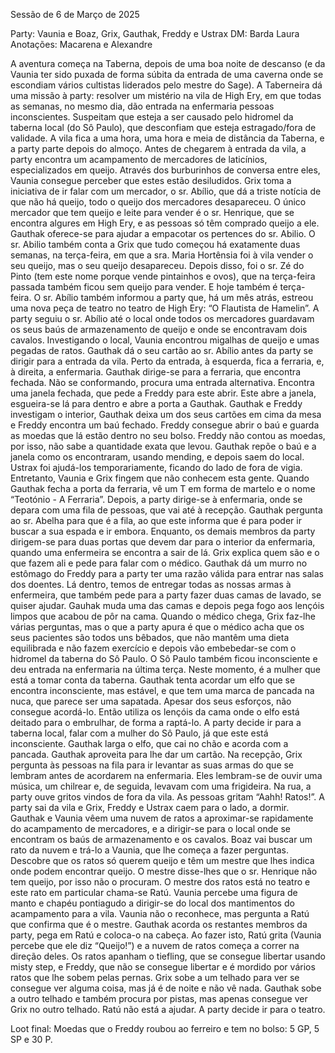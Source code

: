 Sessão de 6 de Março de 2025

Party: Vaunia e Boaz, Grix, Gauthak, Freddy e Ustrax
DM: Barda Laura
Anotações: Macarena e Alexandre

A aventura começa na Taberna, depois de uma boa noite de descanso (e da Vaunia ter sido puxada de forma súbita da entrada de uma caverna onde se escondiam vários cultistas liderados pelo mestre do Sage). A Taberneira dá uma missão à party: resolver um mistério na vila de High Ery, em que todas as semanas, no mesmo dia, dão entrada na enfermaria pessoas inconscientes. Suspeitam que esteja a ser causado pelo hidromel da taberna local (do Sô Paulo), que desconfiam que esteja estragado/fora de validade.
A vila fica a uma hora, uma hora e meia de distância da Taberna, e a party parte depois do almoço.
Antes de chegarem à entrada da vila, a party encontra um acampamento de mercadores de laticínios, especializados em queijo. Através dos burburinhos de conversa entre eles, Vaunia consegue perceber que estes estão desiludidos.
Grix toma a iniciativa de ir falar com um mercador, o sr. Abílio, que dá a triste notícia de que não há queijo, todo o queijo dos mercadores desapareceu. O único mercador que tem queijo e leite para vender é o sr. Henrique, que se encontra algures em High Ery, e as pessoas só têm comprado queijo a ele.
Gauthak oferece-se para ajudar a empacotar os pertences do sr. Abilio.
O sr. Abilio também conta a Grix que tudo começou há exatamente duas semanas, na terça-feira, em que a sra. Maria Hortênsia foi à vila vender o seu queijo, mas o seu queijo desapareceu. 
Depois disso, foi o sr. Zé do Pinto (tem este nome porque vende pintainhos e ovos), que na terça-feira passada também ficou sem queijo para vender.
E hoje também é terça-feira.
O sr. Abílio também informou a party que, há um mês atrás, estreou uma nova peça de teatro no teatro de High Ery: “O Flautista de Hamelin”.
A party seguiu o sr. Abílio até o local onde todos os mercadores guardavam os seus baús de armazenamento de queijo e onde se encontravam dois cavalos. Investigando o local, Vaunia encontrou migalhas de queijo e umas pegadas de ratos. Gauthak dá o seu cartão ao sr. Abílio antes da party se dirigir para a entrada da vila.
Perto da entrada, à esquerda, fica a ferraria, e, à direita, a enfermaria. Gauthak dirige-se para a ferraria, que encontra fechada. Não se conformando, procura uma entrada alternativa. Encontra uma janela fechada, que pede a Freddy para este abrir. Este abre a janela, esgueira-se lá para dentro e abre a porta a Gauthak. Gauthak e Freddy investigam o interior, Gauthak deixa um dos seus cartões em cima da mesa e Freddy encontra um baú fechado. Freddy consegue abrir o baú e guarda as moedas que lá estão dentro no seu bolso. Freddy não contou as moedas, por isso, não sabe a quantidade exata que levou. Gauthak repõe o baú e a janela como os encontraram, usando mending, e depois saem do local.
Ustrax foi ajudá-los temporariamente, ficando do lado de fora de vigia. Entretanto, Vaunia e Grix fingem que não conhecem esta gente.
Quando Gauthak fecha a porta da ferraria, vê um T em forma de martelo e o nome “Teotónio - A Ferraria”.
Depois, a party dirige-se à enfermaria, onde se depara com uma fila de pessoas, que vai até à recepção. Gauthak pergunta ao sr. Abelha para que é a fila, ao que este informa que é para poder ir buscar a sua espada e ir embora.
Enquanto, os demais membros da party dirigem-se para duas portas que devem dar para o interior da enfermaria, quando uma enfermeira se encontra a sair de lá. Grix explica quem são e o que fazem ali e pede para falar com o médico. Gauthak dá um murro no estômago do Freddy para a party ter uma razão válida para entrar nas salas dos doentes.
Lá dentro, temos de entregar todas as nossas armas à enfermeira, que também pede para a party fazer duas camas de lavado, se quiser ajudar. Gauhak muda uma das camas e depois pega fogo aos lençóis limpos que acabou de pôr na cama.
Quando o médico chega, Grix faz-lhe várias perguntas, mas o que a party apura é que o médico acha que os seus pacientes são todos uns bêbados, que não mantêm uma dieta equilibrada e não fazem exercício e depois vão embebedar-se com o hidromel da taberna do Sô Paulo.
O Sô Paulo também ficou inconsciente e deu entrada na enfermaria na última terça. Neste momento, é a mulher que está a tomar conta da taberna. 
Gauthak tenta acordar um elfo que se encontra inconsciente, mas estável, e que tem uma marca de pancada na nuca, que parece ser uma sapatada. Apesar dos seus esforços, não consegue acordá-lo. Então utiliza os lençóis da cama onde o elfo está deitado para o embrulhar, de forma a raptá-lo.
 A party decide ir para a taberna local, falar com a mulher do Sô Paulo, já que este está inconsciente. Gauthak larga o elfo, que cai no chão e acorda com a pancada. Gauthak aproveita para lhe dar um cartão.
Na recepção, Grix pergunta às pessoas na fila para ir levantar as suas armas do que se lembram antes de acordarem na enfermaria. Eles lembram-se de ouvir uma música, um chilrear e, de seguida, levavam com uma frigideira.
Na rua, a party ouve gritos vindos de fora da vila. As pessoas gritam “Aahh! Ratos!”. 
A party sai da vila e Grix, Freddy e Ustrax caem para o lado, a dormir. Gauthak e Vaunia vêem uma nuvem de ratos a aproximar-se rapidamente do acampamento de mercadores, e a dirigir-se para o local onde se encontram os baús de armazenamento e os cavalos. 
Boaz vai buscar um rato da nuvem e trá-lo a Vaunia, que lhe começa a fazer perguntas. Descobre que os ratos só querem queijo e têm um mestre que lhes indica onde podem encontrar queijo. O mestre disse-lhes que o sr. Henrique não tem queijo, por isso não o procuram. O mestre dos ratos está no teatro e este rato em particular chama-se Ratú.
Vaunia percebe uma figura de manto e chapéu pontiagudo a dirigir-se do local dos mantimentos do acampamento para a vila. Vaunia não o reconhece, mas pergunta a Ratú que confirma que é o mestre.
Gauthak acorda os restantes membros da party, pega em Ratú e coloca-o na cabeça. Ao fazer isto, Ratú grita (Vaunia percebe que ele diz “Queijo!”) e a nuvem de ratos começa a correr na direção deles. Os ratos apanham o tiefling, que se consegue libertar usando misty step, e Freddy, que não se consegue libertar e é mordido por vários ratos que lhe sobem pelas pernas.
Grix sobe a um telhado para ver se consegue ver alguma coisa, mas já é de noite e não vê nada. Gauthak sobe a outro telhado e também procura por pistas, mas apenas consegue ver Grix no outro telhado. Ratú não está a ajudar.
A party decide ir para o teatro. 

Loot final:
Moedas que o Freddy roubou ao ferreiro e tem no bolso: 5 GP, 5 SP e 30 P.